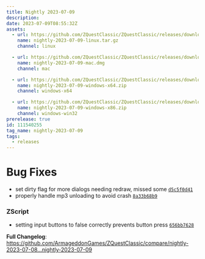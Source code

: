 ```yaml
---
title: Nightly 2023-07-09
description: 
date: 2023-07-09T08:55:32Z
assets: 
  - url: https://github.com/ZQuestClassic/ZQuestClassic/releases/download/nightly-2023-07-09/nightly-2023-07-09-linux.tar.gz
    name: nightly-2023-07-09-linux.tar.gz
    channel: linux

  - url: https://github.com/ZQuestClassic/ZQuestClassic/releases/download/nightly-2023-07-09/nightly-2023-07-09-mac.dmg
    name: nightly-2023-07-09-mac.dmg
    channel: mac

  - url: https://github.com/ZQuestClassic/ZQuestClassic/releases/download/nightly-2023-07-09/nightly-2023-07-09-windows-x64.zip
    name: nightly-2023-07-09-windows-x64.zip
    channel: windows-x64

  - url: https://github.com/ZQuestClassic/ZQuestClassic/releases/download/nightly-2023-07-09/nightly-2023-07-09-windows-x86.zip
    name: nightly-2023-07-09-windows-x86.zip
    channel: windows-win32
prerelease: true
id: 111540255
tag_name: nightly-2023-07-09
tags:
  - releases
---
```


# Bug Fixes

- set dirty flag for more dialogs needing redraw, missed some [`d5c5f0d41`](https://github.com/ArmageddonGames/ZQuestClassic/commit/d5c5f0d419851a4388feca6dcebdb8328d88533c)
- properly handle mp3 unloading to avoid crash [`8a33b68b9`](https://github.com/ArmageddonGames/ZQuestClassic/commit/8a33b68b93b81bcfa69c0d4d09a92a2d5f6f5d71)

### ZScript

- setting input buttons to false correctly prevents button press [`656bb7628`](https://github.com/ArmageddonGames/ZQuestClassic/commit/656bb7628288673b0514d6ed6e691fc34826fd03)



**Full Changelog**: https://github.com/ArmageddonGames/ZQuestClassic/compare/nightly-2023-07-08...nightly-2023-07-09

